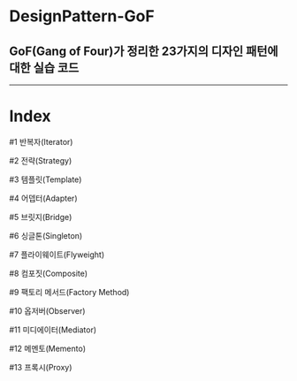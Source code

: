 # DesignPattern-GoF

## GoF(Gang of Four)가 정리한 23가지의 디자인 패턴에 대한 실습 코드

***

# Index
#1 반복자(Iterator)

#2 전략(Strategy)

#3 템플릿(Template)

#4 어뎁터(Adapter)

#5 브릿지(Bridge)

#6 싱글톤(Singleton)

#7 플라이웨이트(Flyweight)

#8 컴포짓(Composite)

#9 팩토리 메서드(Factory Method)

#10 옵저버(Observer)

#11 미디에이터(Mediator)

#12 메멘토(Memento)

#13 프록시(Proxy)


